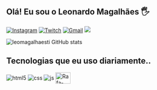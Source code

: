 ## Olá! Eu sou o Leonardo Magalhães 🖐️

[![Instagram](https://img.shields.io/badge/Instagram-E4405F?style=for-the-badge&logo=instagram&logoColor=white)](https://instagram.com/leomagalhaes.ti)
[![Twitch](https://img.shields.io/badge/Twitch-9146FF?style=for-the-badge&logo=twitch&logoColor=white)](https://twitch.tv/leomagalhaes.ti)
[![Gmail](https://img.shields.io/badge/-Gmail-%23333?style=for-the-badge&logo=gmail&logoColor=white)](mailto:leomagalhaes.ti@gmail.com)
<a href="https://www.linkedin.com/in/leomagalhaesti/" target="_blank"><img src="https://img.shields.io/badge/-LinkedIn-%230077B5?style=for-the-badge&logo=linkedin&logoColor=white" target="_blank"></a> 

![leomagalhaesti GitHub stats](https://github-readme-stats.vercel.app/api?username=leomagalhaesti&show_icons=true&theme=dracula&count_private=true)

## Tecnologias que eu uso diariamente..

<div style="display: inline_block">
  <img align="center" alt="html5" src="https://img.shields.io/badge/HTML5-E34F26?style=for-the-badge&logo=html5&logoColor=white" />
  <img align="center" alt="css" src="https://img.shields.io/badge/CSS3-1572B6?style=for-the-badge&logo=css3&logoColor=white" />
  <img align="center" alt="js" src="https://img.shields.io/badge/JavaScript-F7DF1E?style=for-the-badge&logo=javascript&logoColor=black" />
  <img align="center" alt="Rafa-Python" height="30" width="40" src="https://img.shields.io/badge/Python-3776AB?style=for-the-badge&logo=python&logoColor=white>"
  
</div><br/>





